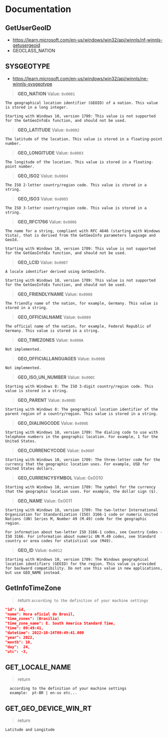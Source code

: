 
# Documentation

## GetUserGeoID

- <https://learn.microsoft.com/en-us/windows/win32/api/winnls/nf-winnls-getusergeoid>
- GEOCLASS_NATION

## SYSGEOTYPE

- <https://learn.microsoft.com/en-us/windows/win32/api/winnls/ne-winnls-sysgeotype>

> **GEO_NATION**
> Value: ``0x0001``

```text
The geographical location identifier (GEOID) of a nation. This value is stored in a long integer.

Starting with Windows 10, version 1709: This value is not supported for the GetGeoInfoEx function, and should not be used.
```

> **GEO_LATITUDE**
> Value: ``0x0002``

```text
The latitude of the location. This value is stored in a floating-point number.
```

> **GEO_LONGITUDE**
> Value: ``0x0003``

```text
The longitude of the location. This value is stored in a floating-point number.
```

> **GEO_ISO2**
> Value: ``0x0004``

```text
The ISO 2-letter country/region code. This value is stored in a string.
```

> **GEO_ISO3**
> Value: ``0x0005``

```text
The ISO 3-letter country/region code. This value is stored in a string.
```

> **GEO_RFC1766**
> Value: ``0x0006``

```text
The name for a string, compliant with RFC 4646 (starting with Windows Vista), that is derived from the GetGeoInfo parameters language and GeoId.

Starting with Windows 10, version 1709: This value is not supported for the GetGeoInfoEx function, and should not be used.
```

> **GEO_LCID**
> Value: ``0x0007``

```text
A locale identifier derived using GetGeoInfo.

Starting with Windows 10, version 1709: This value is not supported for the GetGeoInfoEx function, and should not be used.
```

> **GEO_FRIENDLYNAME**
> Value: ``0x0008``

```text
The friendly name of the nation, for example, Germany. This value is stored in a string.
```

> **GEO_OFFICIALNAME**
> Value: ``0x0009``

```text
The official name of the nation, for example, Federal Republic of Germany. This value is stored in a string.
```

> **GEO_TIMEZONES**
> Value: ``0x000A``

```text
Not implemented.
```

> **GEO_OFFICIALLANGUAGES**
> Value: ``0x000B``

```text
Not implemented.
```

> **GEO_ISO_UN_NUMBER**
> Value: ``0x000C``

```text
Starting with Windows 8: The ISO 3-digit country/region code. This value is stored in a string.
```

> **GEO_PARENT**
> Value: ``0x000D``

```text
Starting with Windows 8: The geographical location identifier of the parent region of a country/region. This value is stored in a string.
```

> **GEO_DIALINGCODE**
> Value: ``0x000E``

```text
Starting with Windows 10, version 1709: The dialing code to use with telephone numbers in the geographic location. For example, 1 for the United States.
```

> **GEO_CURRENCYCODE**
Value: ``0x000F``

```text
Starting with Windows 10, version 1709: The three-letter code for the currency that the geographic location uses. For example, USD for United States dollars.
```

> **GEO_CURRENCYSYMBOL**
Value: 0x0010

```text
Starting with Windows 10, version 1709: The symbol for the currency that the geographic location uses. For example, the dollar sign ($).
```

> **GEO_NAME**
Value: 0x0011

```text
Starting with Windows 10, version 1709: The two-letter International Organization for Standardization (ISO) 3166-1 code or numeric United Nations (UN) Series M, Number 49 (M.49) code for the geographic region.

For information about two-letter ISO 3166-1 codes, see Country Codes - ISO 3166. For information about numeric UN M.49 codes, see Standard country or area codes for statistical use (M49).
```

> **GEO_ID**
Value: `0x0012`

```text
Starting with Windows 10, version 1709: The Windows geographical location identifiers (GEOID) for the region. This value is provided for backward compatibility. Do not use this value in new applications, but use GEO_NAME instead.
```

## GetInfoTimeZone

> return ``according to the definition of your machine settings``

 ```json
 "id": id,
 "name": Hora oficial do Brasil,
 "time_zones": [Brasilia]
 "time_zone_name": E. South America Standard Time,
 "time": 09:49:41,
 "datetime": 2022-10-24T09:49:41.000
 "year": 2022,
 "month": 10,
 "day":  24,
 "utc": -3,
```

## GET_LOCALE_NAME

> return

```text
  according to the definition of your machine settings
  example:  pt-BR | en-us etc...
```

## GET_GEO_DEVICE_WIN_RT

> return

```text
Latitude and Longitude
```
